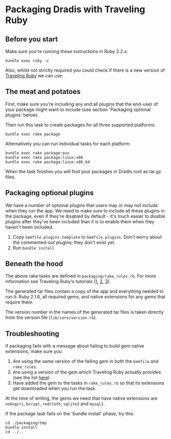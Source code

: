 # Packaging Dradis with Traveling Ruby

## Before you start

Make sure you're running these instructions in Ruby 2.2.x:

    bundle exec ruby -v

Also, whilst not strictly required you could check if there is a new version of [Traveling Ruby](http://phusion.github.io/traveling-ruby/) we can use.


## The meat and potatoes

First, make sure you're including any and all plugins that the end-user of your
package might want to include (see section 'Packaging optional plugins' below).

Then run this task to create packages for all three supported platforms:

    bundle exec rake package

Alternatively you can run individual tasks for each platform:

    bundle exec rake package:osx
    bundle exec rake package:linux:x86
    bundle exec rake package:linux:x86_64

When the task finishes you will find your packages in Dradis root as tar.gz files.

## Packaging optional plugins

We have a number of optional plugins that users may or may not include when they
run the app. We need to make sure to include all these plugins in the package,
even if they're disabled by default - it's much easier to disable plugins
after they've been included than it is to enable them when they haven't been
included.

1. Copy `Gemfile.plugins.template` to `Gemfile.plugins`. Don't worry about
   the commented-out plugins; they don't exist yet.
2. Run `bundle install`

## Beneath the hood

The above rake tasks are defined in `packaging/rake_rules.rb`. For more information
see Traveling Ruby's tutorials ([1](https://github.com/phusion/traveling-ruby/blob/master/TUTORIAL-1.md), [2](https://github.com/phusion/traveling-ruby/blob/master/TUTORIAL-2.md), [3](https://github.com/phusion/traveling-ruby/blob/master/TUTORIAL-3.md)).

The generated tar files contain a copy of the app and everything needed to run
it: Ruby 2.1.6, all required gems, and native extensions for any gems that
require them.

The version number in the names of the generated tar files is taken directly
from the version file (`lib/core/version.rb`).

## Troubleshooting

If packaging fails with a message about failing to build gem native extensions,
make sure you:

1. Are using the same version of the failing gem in both the `Gemfile` and
   `rake_rules`.
2. Are using a version of the gem which Traveling Ruby actually provides (see
   the list
   [here](https://s3-us-west-2.amazonaws.com/traveling-ruby/list.html))
3. Have added the gem to the tasks in `rake_rules.rb` so that its extensions
   get downloaded when you run the task.

At the time of writing, the gems we need that have native extensions
are `nokogiri`, `bcrypt`, `redcloth`, `sqlite3` and `mysql2`.

If the package task fails on the 'bundle install' phase, try this:

    cd ./packaging/tmp
    bundle install
    cd ../..

